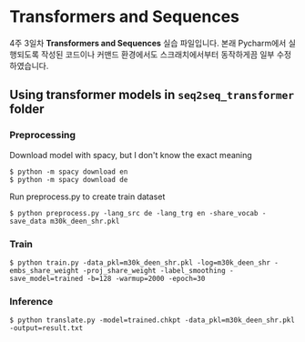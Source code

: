 # Transformers and Sequences

4주 3일차 **Transformers and Sequences** 실습 파일입니다. 본래 Pycharm에서 실행되도록 작성된 코드이나 커맨드 환경에서도 스크래치에서부터 동작하게끔 일부 수정하였습니다.

## Using transformer models in `seq2seq_transformer` folder

### Preprocessing

Download model with spacy, but I don't know the exact meaning

```
$ python -m spacy download en
$ python -m spacy download de
```

Run preprocess.py to create train dataset

```
$ python preprocess.py -lang_src de -lang_trg en -share_vocab -save_data m30k_deen_shr.pkl
```

### Train

```
$ python train.py -data_pkl=m30k_deen_shr.pkl -log=m30k_deen_shr -embs_share_weight -proj_share_weight -label_smoothing -save_model=trained -b=128 -warmup=2000 -epoch=30
```

### Inference

```
$ python translate.py -model=trained.chkpt -data_pkl=m30k_deen_shr.pkl -output=result.txt
```

